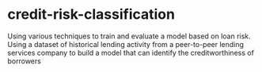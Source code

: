 # credit-risk-classification
Using various techniques to train and evaluate a model based on loan risk. Using a dataset of historical lending activity from a peer-to-peer lending services company to build a model that can identify the creditworthiness of borrowers
